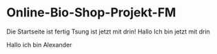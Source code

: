 # Online-Bio-Shop-Projekt-FM
Die Startseite ist fertig
Tsung ist jetzt mit drin!
Hallo Ich bin jetzt mit drin


Hallo ich bin Alexander 
